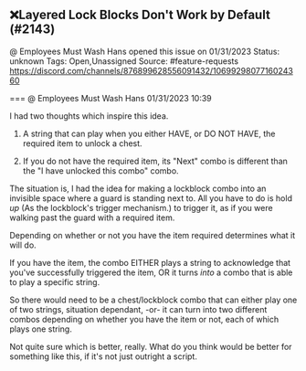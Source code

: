 ## ❌Layered Lock Blocks Don't Work by Default (#2143)
@ Employees Must Wash Hans opened this issue on 01/31/2023
Status: unknown
Tags: Open,Unassigned
Source: #feature-requests https://discord.com/channels/876899628556091432/1069929807716024360


=== @ Employees Must Wash Hans 01/31/2023 10:39

I had two thoughts which inspire this idea.

1)  A string that can play when you either HAVE, or DO NOT HAVE, the required item to unlock a chest.

2)  If you do not have the required item, its "Next" combo is different than the "I have unlocked this combo" combo.

The situation is, I had the idea for making a lockblock combo into an invisible space where a guard is standing next to.  All you have to do is hold _up_ (As the lockblock's trigger mechanism.) to trigger it, as if you were walking past the guard with a required item.

Depending on whether or not you have the item required determines what it will do.

If you have the item, the combo EITHER plays a string to acknowledge that you've successfully triggered the item, OR it turns _into_ a combo that is able to play a specific string.

So there would need to be a chest/lockblock combo that can either play one of two strings, situation dependant, -or- it can turn into two different combos depending on whether you have the item or not, each of which plays one string.

Not quite sure which is better, really.   What do you think would be better for something like this, if it's not just outright a script.
